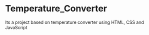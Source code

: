 # Temperature_Converter
Its a project based on temperature converter using HTML, CSS and JavaScript
